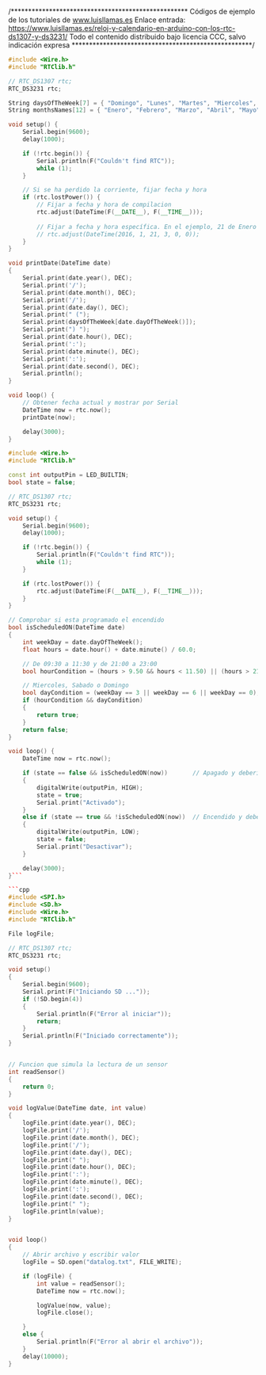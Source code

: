 /***************************************************
Códigos de ejemplo de los tutoriales de www.luisllamas.es
Enlace entrada: https://www.luisllamas.es/reloj-y-calendario-en-arduino-con-los-rtc-ds1307-y-ds3231/
Todo el contenido distribuido bajo licencia CCC, salvo indicación expresa
****************************************************/

```cpp
#include <Wire.h>
#include "RTClib.h"

// RTC_DS1307 rtc;
RTC_DS3231 rtc;

String daysOfTheWeek[7] = { "Domingo", "Lunes", "Martes", "Miercoles", "Jueves", "Viernes", "Sabado" };
String monthsNames[12] = { "Enero", "Febrero", "Marzo", "Abril", "Mayo",  "Junio", "Julio","Agosto","Septiembre","Octubre","Noviembre","Diciembre" };

void setup() {
	Serial.begin(9600);
	delay(1000); 

	if (!rtc.begin()) {
		Serial.println(F("Couldn't find RTC"));
		while (1);
	}

	// Si se ha perdido la corriente, fijar fecha y hora
	if (rtc.lostPower()) {
		// Fijar a fecha y hora de compilacion
		rtc.adjust(DateTime(F(__DATE__), F(__TIME__)));
		
		// Fijar a fecha y hora específica. En el ejemplo, 21 de Enero de 2016 a las 03:00:00
		// rtc.adjust(DateTime(2016, 1, 21, 3, 0, 0));
	}
}

void printDate(DateTime date)
{
	Serial.print(date.year(), DEC);
	Serial.print('/');
	Serial.print(date.month(), DEC);
	Serial.print('/');
	Serial.print(date.day(), DEC);
	Serial.print(" (");
	Serial.print(daysOfTheWeek[date.dayOfTheWeek()]);
	Serial.print(") ");
	Serial.print(date.hour(), DEC);
	Serial.print(':');
	Serial.print(date.minute(), DEC);
	Serial.print(':');
	Serial.print(date.second(), DEC);
	Serial.println();
}

void loop() {
	// Obtener fecha actual y mostrar por Serial
	DateTime now = rtc.now();
	printDate(now);

	delay(3000);
}
```

```cpp
#include <Wire.h>
#include "RTClib.h"

const int outputPin = LED_BUILTIN;
bool state = false;

// RTC_DS1307 rtc;
RTC_DS3231 rtc;

void setup() {
	Serial.begin(9600);
	delay(1000);

	if (!rtc.begin()) {
		Serial.println(F("Couldn't find RTC"));
		while (1);
	}

	if (rtc.lostPower()) {
		rtc.adjust(DateTime(F(__DATE__), F(__TIME__)));
	}
}

// Comprobar si esta programado el encendido
bool isScheduledON(DateTime date)
{
	int weekDay = date.dayOfTheWeek();
	float hours = date.hour() + date.minute() / 60.0;

	// De 09:30 a 11:30 y de 21:00 a 23:00
	bool hourCondition = (hours > 9.50 && hours < 11.50) || (hours > 21.00 && hours < 23.00);

	// Miercoles, Sabado o Domingo
	bool dayCondition = (weekDay == 3 || weekDay == 6 || weekDay == 0); 
	if (hourCondition && dayCondition)
	{
		return true;
	}
	return false;
}

void loop() {
	DateTime now = rtc.now();

	if (state == false && isScheduledON(now))		// Apagado y debería estar encendido
	{
		digitalWrite(outputPin, HIGH);
		state = true;
		Serial.print("Activado");
	}
	else if (state == true && !isScheduledON(now))  // Encendido y deberia estar apagado
	{
		digitalWrite(outputPin, LOW);
		state = false;
		Serial.print("Desactivar");
	}

	delay(3000);
}```

```cpp
#include <SPI.h>
#include <SD.h>
#include <Wire.h>
#include "RTClib.h"

File logFile;

// RTC_DS1307 rtc;
RTC_DS3231 rtc;

void setup()
{
	Serial.begin(9600);
	Serial.print(F("Iniciando SD ..."));
	if (!SD.begin(4))
	{
		Serial.println(F("Error al iniciar"));
		return;
	}
	Serial.println(F("Iniciado correctamente"));
}


// Funcion que simula la lectura de un sensor
int readSensor()
{
	return 0;
}

void logValue(DateTime date, int value)
{
	logFile.print(date.year(), DEC);
	logFile.print('/');
	logFile.print(date.month(), DEC);
	logFile.print('/');
	logFile.print(date.day(), DEC);
	logFile.print(" ");
	logFile.print(date.hour(), DEC);
	logFile.print(':');
	logFile.print(date.minute(), DEC);
	logFile.print(':');
	logFile.print(date.second(), DEC);
	logFile.print(" ");
	logFile.println(value);
}


void loop()
{
	// Abrir archivo y escribir valor
	logFile = SD.open("datalog.txt", FILE_WRITE);

	if (logFile) {
		int value = readSensor();
		DateTime now = rtc.now();

		logValue(now, value);
		logFile.close();

	}
	else {
		Serial.println(F("Error al abrir el archivo"));
	}
	delay(10000);
}
```